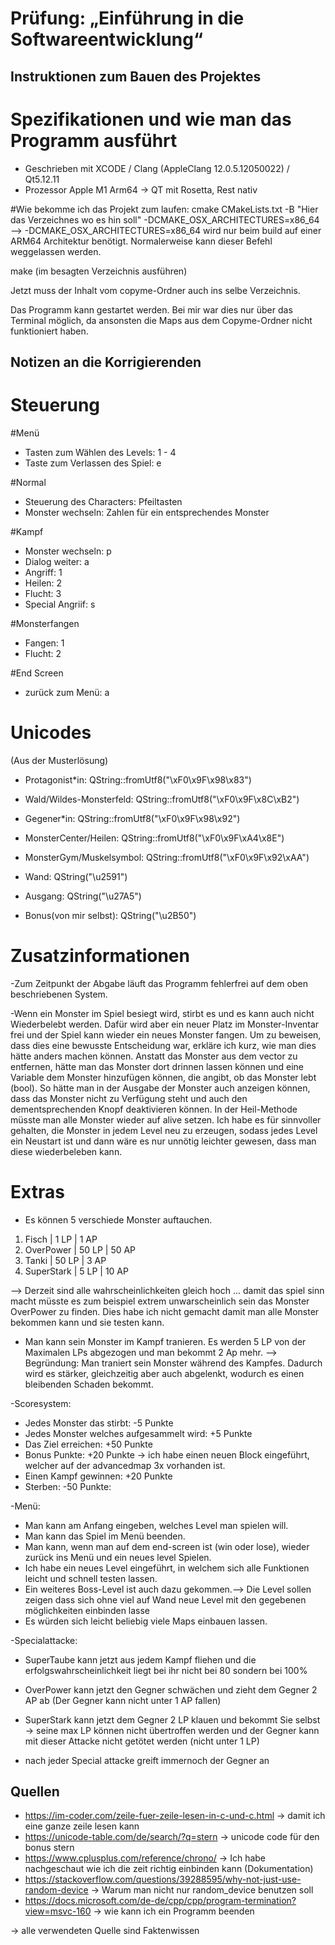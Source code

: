 # Prüfung: „Einführung in die Softwareentwicklung“
## Instruktionen zum Bauen des Projektes


# Spezifikationen und wie man das Programm ausführt
- Geschrieben mit XCODE / Clang (AppleClang 12.0.5.12050022) / Qt5.12.11
- Prozessor Apple M1 Arm64 -> QT mit Rosetta, Rest nativ

#Wie bekomme ich das Projekt zum laufen:
cmake CMakeLists.txt -B "Hier das Verzeichnes wo es hin soll" -DCMAKE_OSX_ARCHITECTURES=x86_64
--> -DCMAKE_OSX_ARCHITECTURES=x86_64 wird nur beim build auf einer ARM64 Architektur benötigt. Normalerweise kann dieser Befehl weggelassen werden.

make (im besagten Verzeichnis ausführen)

Jetzt muss der Inhalt vom copyme-Ordner auch ins selbe Verzeichnis.

Das Programm kann gestartet werden. Bei mir war dies nur über das Terminal möglich, da ansonsten die Maps aus dem Copyme-Ordner nicht funktioniert haben.


## Notizen an die Korrigierenden

# Steuerung 
#Menü
- Tasten zum Wählen des Levels: 1 - 4
- Taste zum Verlassen des Spiel: e

#Normal
- Steuerung des Characters: Pfeiltasten
- Monster wechseln: Zahlen für ein entsprechendes Monster

#Kampf
- Monster wechseln: p
- Dialog weiter: a
- Angriff: 1
- Heilen: 2
- Flucht: 3
- Special Angriif: s

#Monsterfangen
- Fangen: 1
- Flucht: 2

#End Screen
- zurück zum Menü: a

# Unicodes 
(Aus der Musterlösung)

- Protagonist*in: QString::fromUtf8("\xF0\x9F\x98\x83")
- Wald/Wildes-Monsterfeld: QString::fromUtf8("\xF0\x9F\x8C\xB2")
- Gegener*in: QString::fromUtf8("\xF0\x9F\x98\x92")
- MonsterCenter/Heilen: QString::fromUtf8("\xF0\x9F\xA4\x8E")
- MonsterGym/Muskelsymbol: QString::fromUtf8("\xF0\x9F\x92\xAA")
- Wand: QString("\u2591")
- Ausgang: QString("\u27A5")

- Bonus(von mir selbst): QString("\u2B50")


# Zusatzinformationen


-Zum Zeitpunkt der Abgabe läuft das Programm fehlerfrei auf dem oben beschriebenen System.

-Wenn ein Monster im Spiel besiegt wird, stirbt es und es kann auch nicht Wiederbelebt werden. Dafür wird aber ein neuer Platz
im Monster-Inventar frei und der Spiel kann wieder ein neues Monster fangen.
Um zu beweisen, dass dies eine bewusste Entscheidung war, erkläre ich kurz, wie man dies hätte anders machen können. Anstatt das Monster
aus dem vector zu entfernen, hätte man das Monster dort drinnen lassen können und eine Variable dem Monster hinzufügen können, die
angibt, ob das Monster lebt (bool). So hätte man in der Ausgabe der Monster auch anzeigen können, dass das Monster nicht zu Verfügung steht
und auch den dementsprechenden Knopf deaktivieren können. In der Heil-Methode müsste man alle Monster wieder auf alive setzen.
Ich habe es für sinnvoller gehalten, die Monster in jedem Level neu zu erzeugen, sodass jedes Level ein Neustart ist und dann wäre es nur
unnötig leichter gewesen, dass man diese wiederbeleben kann.

# Extras 
- Es können 5 verschiede Monster auftauchen.

1. Fisch | 1 LP | 1 AP
2. OverPower | 50 LP | 50 AP
3. Tanki | 50 LP | 3 AP
4. SuperStark | 5 LP | 10 AP

--> Derzeit sind alle wahrscheinlichkeiten gleich hoch ... damit das spiel sinn macht müsste es zum beispiel extrem unwarscheinlich sein das Monster
OverPower zu finden. Dies habe ich nicht gemacht damit man alle Monster bekommen kann und sie testen kann.


- Man kann sein Monster im Kampf tranieren. Es werden 5 LP von der Maximalen LPs abgezogen und man bekommt 2 Ap mehr.
--> Begründung: 
Man traniert sein Monster während des Kampfes. Dadurch wird es stärker,
gleichzeitig aber auch abgelenkt, wodurch es einen bleibenden Schaden bekommt.

-Scoresystem:
 
 - Jedes Monster das stirbt: -5 Punkte
 - Jedes Monster welches aufgesammelt wird: +5 Punkte
 - Das Ziel erreichen: +50 Punkte
 - Bonus Punkte: +20 Punkte -> ich habe einen neuen Block eingeführt, welcher auf der advancedmap 3x vorhanden ist.
 - Einen Kampf gewinnen: +20 Punkte
 - Sterben: -50 Punkte:

-Menü:

- Man kann am Anfang eingeben, welches Level man spielen will.
- Man kann das Spiel im Menü beenden.
- Man kann, wenn man auf dem end-screen ist (win oder lose), wieder zurück ins Menü und ein neues level Spielen.
- Ich habe ein neues Level eingeführt, in welchem sich alle Funktionen leicht und schnell testen lassen.
- Ein weiteres Boss-Level ist auch dazu gekommen.--> Die Level sollen zeigen dass sich ohne viel auf Wand neue Level mit den gegebenen möglichkeiten einbinden lasse
- Es würden sich leicht beliebig viele Maps einbauen lassen.

-Specialattacke:

- SuperTaube kann jetzt aus jedem Kampf fliehen und die erfolgswahrscheinlichkeit liegt bei ihr nicht bei 80 sondern bei 100%
- OverPower kann jetzt den Gegner schwächen und zieht dem Gegner 2 AP ab (Der Gegner kann nicht unter 1 AP fallen)
- SuperStark kann jetzt dem Gegner 2 LP klauen und bekommt Sie selbst -> seine max LP können nicht übertroffen werden und der Gegner kann mit dieser Attacke nicht getötet werden (nicht unter 1 LP)

- nach jeder Special attacke greift immernoch der Gegner an

## Quellen
- https://im-coder.com/zeile-fuer-zeile-lesen-in-c-und-c.html -> damit ich eine ganze zeile lesen kann
- https://unicode-table.com/de/search/?q=stern -> unicode code für den bonus stern
- https://www.cplusplus.com/reference/chrono/ -> Ich habe nachgeschaut wie ich die zeit richtig einbinden kann (Dokumentation)
- https://stackoverflow.com/questions/39288595/why-not-just-use-random-device -> Warum man nicht nur random_device benutzen soll
- https://docs.microsoft.com/de-de/cpp/cpp/program-termination?view=msvc-160 -> wie kann ich ein Programm beenden

-> alle verwendeten Quelle sind Faktenwissen
